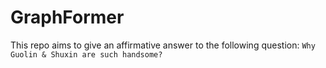 # GraphFormer

This repo aims to give an affirmative answer to the following question:
`Why Guolin & Shuxin are such handsome?`
